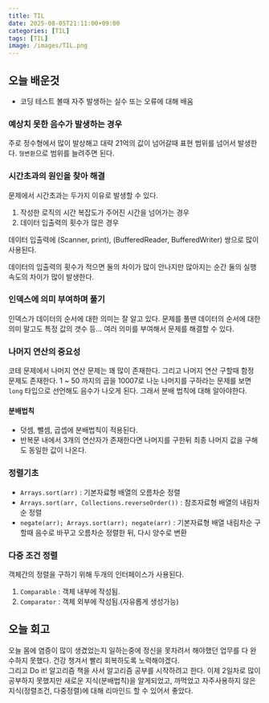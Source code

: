 ```yaml
---
title: TIL
date: 2025-08-05T21:11:00+09:00
categories: [TIL]
tags: [TIL]
image: /images/TIL.png
---
```


## 오늘 배운것
- 코딩 테스트 볼때 자주 발생하는 실수 또는 오류에 대해 배움


### 예상치 못한 음수가 발생하는 경우
주로 정수형에서 많이 발상해고 대략 21억의 값이 넘어갈때 표현 범위를 넘어서 발생한다.
`형변환`으로 범위를 늘려주면 된다.


### 시간초과의 원인을 찾아 해결
문제에서 시간초과는 두가지 이유로 발생할 수 있다.

1. 작성한 로직의 시간 복잡도가 주어진 시간을 넘어가는 경우
2. 데이터 입출력의 횟수가 많은 경우

데이터 입출력에 (Scanner, print), (BufferedReader, BufferedWriter) 쌍으로 많이 사용된다.

데이터의 입출력의 횟수가 적으면 둘의 차이가 많이 안나지만 많아지는 순간 둘의 실행속도의 차이가 많이 발생한다.

### 인덱스에 의미 부여하며 풀기
인덱스가 데이터의 순서에 대한 의미는 잘 알고 있다.
문제를 풀땐 데이터의 순서에 대한 의미 말고도 특정 값의 갯수 등... 여러 의미를 부여해서 문제를 해결할 수 있다.

### 나머지 연산의 중요성
코테 문제에서 나머지 연산 문제는 꽤 많이 존재한다. 그리고 나머지 연산 구할때 함정 문제도 존재한다.
1 ~ 50 까지의 곱을 10007로 나눈 나머지를 구하라는 문제를 보면
`long` 타입으로 선언해도 음수가 나오게 된다. 그래서 분배 법칙에 대해 알아야한다.

#### 분배법칙
- 덧셈, 뺄셈, 곱셉에 분배법칙이 적용된다.
- 반복문 내에서 3개의 연산자가 존재한다면 나머지를 구한뒤 최종 나머지 값을 구해도 동일한 값이 나온다.

### 정렬기초
- `Arrays.sort(arr)` : 기본자료형 배열의 오름차순 정렬
- `Arrays.sort(arr, Collections.reverseOrder())` : 참조자료형 배열의 내림차순 정렬
- `negate(arr); Arrays.sort(arr); negate(arr)` : 기본자료형 배열 내림차순 구할때 음수로 바꾸고 오름차순 정렬한 뒤, 다시 양수로 변환

### 다중 조건 정렬
객체간의 정렬을 구하기 위해 두개의 인터페이스가 사용된다.
1. `Comparable` : 객체 내부에 작성됨.
2. `Comparator` : 객체 외부에 작성됨.(자유롭게 생성가능)


## 오늘 회고
오늘 몸에 염증이 많이 생겼었는지 일하는중에 정신을 못차려서 해야했던 업무를 다 완수하지 못했다.
건강 챙겨서 빨리 회복하도록 노력해야겠다.
<br>
그리고 Do it! 알고리즘 책을 사서 알고리즘 공부를 시작하려고 한다. 이제 2일차로 많이 공부하지 못했지만
새로운 지식(분배법칙)을 알게되었고, 까먹었고 자주사용하지 않은 지식(정렬조건, 다중정렬)에 대해 리마인드 할 수 있어서 좋았다.



